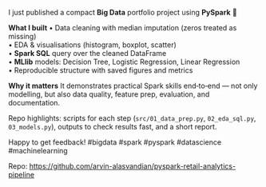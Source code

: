 I just published a compact **Big Data** portfolio project using **PySpark** 🚀

**What I built**
• Data cleaning with median imputation (zeros treated as missing)  
• EDA & visualisations (histogram, boxplot, scatter)  
• **Spark SQL** query over the cleaned DataFrame  
• **MLlib** models: Decision Tree, Logistic Regression, Linear Regression  
• Reproducible structure with saved figures and metrics

**Why it matters**
It demonstrates practical Spark skills end‑to‑end — not only modelling, but also data quality, feature prep, evaluation, and documentation.

Repo highlights: scripts for each step (`src/01_data_prep.py`, `02_eda_sql.py`, `03_models.py`), outputs to check results fast, and a short report.

Happy to get feedback! #bigdata #spark #pyspark #datascience #machinelearning

Repo: https://github.com/arvin-alasvandian/pyspark-retail-analytics-pipeline

